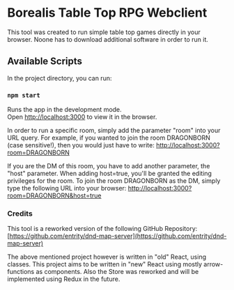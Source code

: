 # Borealis Table Top RPG Webclient
This tool was created to run simple table top games directly in your browser. Noone has to download additional software in order to run it.

## Available Scripts
In the project directory, you can run:

### `npm start`
Runs the app in the development mode.\
Open [http://localhost:3000](http://localhost:3000) to view it in the browser.

In order to run a specific room, simply add the parameter "room" into your URL query. For example, if you wanted to join the room DRAGONBORN (case sensitive!), then you would just have to write:
[http://localhost:3000?room=DRAGONBORN](http://localhost:3000?room=DRAGONBORN)

If you are the DM of this room, you have to add another parameter, the "host" parameter. When adding host=true, you'll be granted the editing privileges for the room. To join the room DRAGONBORN as the DM, simply type the following URL into your browser:
[http://localhost:3000?room=DRAGONBORN&host=true](http://localhost:3000?room=DRAGONBORN&host=true)


### Credits
This tool is a reworked version of the following GitHub Repository:
[https://github.com/entrity/dnd-map-server](https://github.com/entrity/dnd-map-server)

The above mentioned project however is written in "old" React, using classes. This project aims to be written in "new" React using mostly arrow-functions as components.
Also the Store was reworked and will be implemented using Redux in the future.
